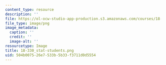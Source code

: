 ```yaml
---
content_type: resource
description: ''
file: https://ol-ocw-studio-app-production.s3.amazonaws.com/courses/18-330-introduction-to-numerical-analysis-spring-2012/504b007526e7533b5b33f3711d0d5554_18-330_stat-students.png
file_type: image/png
image_metadata:
  caption: ''
  credit: ''
  image-alt: ''
resourcetype: Image
title: 18-330_stat-students.png
uid: 504b0075-26e7-533b-5b33-f3711d0d5554
---
```

